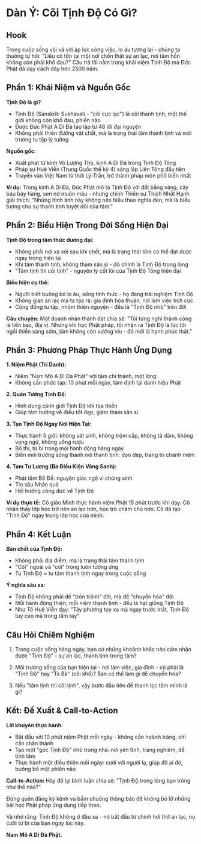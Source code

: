# Dàn Ý: Cõi Tịnh Độ Có Gì?

## Hook
Trong cuộc sống vội vã với áp lực công việc, lo âu tương lai - chúng ta thường tự hỏi: "Liệu có tồn tại một nơi chốn thật sự an lạc, nơi tâm hồn không còn phải khổ đau?" Câu trả lời nằm trong khái niệm Tịnh Độ mà Đức Phật đã dạy cách đây hơn 2500 năm.

## Phần 1: Khái Niệm và Nguồn Gốc

**Tịnh Độ là gì?**
- Tịnh Độ (Sanskrit: Sukhavati - "cõi cực lạc") là cõi thanh tịnh, một thế giới không còn khổ đau, phiền não
- Được Đức Phật A Di Đà tạo lập từ 48 lời đại nguyện
- Không phải thiên đường vật chất, mà là trạng thái tâm thanh tịnh và môi trường tu tập lý tưởng

**Nguồn gốc:**
- Xuất phát từ kinh Vô Lượng Thọ, kinh A Di Đà trong Tịnh Độ Tông
- Pháp sư Huệ Viễn (Trung Quốc thế kỷ 4) sáng lập Liên Tông đầu tiên
- Truyền vào Việt Nam từ thời Lý-Trần, trở thành pháp môn phổ biến nhất

**Ví dụ:** Trong kinh A Di Đà, Đức Phật mô tả Tịnh Độ với đất bằng vàng, cây báu bảy hàng, sen nở muôn màu - nhưng chính Thiền sư Thích Nhất Hạnh giải thích: "Những hình ảnh này không nên hiểu theo nghĩa đen, mà là biểu tượng cho sự thanh tịnh tuyệt đối của tâm."

## Phần 2: Biểu Hiện Trong Đời Sống Hiện Đại

**Tịnh Độ trong tâm thức đương đại:**
- Không phải nơi xa xôi sau khi chết, mà là trạng thái tâm có thể đạt được ngay trong hiện tại
- Khi tâm thanh tịnh, không tham sân si - đó chính là Tịnh Độ trong lòng
- "Tâm tịnh thì cõi tịnh" - nguyên lý cốt lõi của Tịnh Độ Tông hiện đại

**Biểu hiện cụ thể:**
- Người biết buông bỏ lo âu, sống tỉnh thức - họ đang trải nghiệm Tịnh Độ
- Không gian an lạc mà ta tạo ra: gia đình hòa thuận, nơi làm việc tích cực
- Cộng đồng tu tập, nhóm thiện nguyện - đều là "Tịnh Độ nhỏ" trên đời

**Câu chuyện:** Một doanh nhân thành đạt chia sẻ: "Tôi từng nghĩ thành công là tiền bạc, địa vị. Nhưng khi học Phật pháp, tôi nhận ra Tịnh Độ là lúc tôi ngồi thiền sáng sớm, tâm không còn vướng víu - đó mới là hạnh phúc thật."

## Phần 3: Phương Pháp Thực Hành Ứng Dụng

**1. Niệm Phật (Trì Danh):**
- Niệm "Nam Mô A Di Đà Phật" với tâm chí thành, một lòng
- Không cần phức tạp: 10 phút mỗi ngày, tâm định tại danh hiệu Phật

**2. Quán Tưởng Tịnh Độ:**
- Hình dung cảnh giới Tịnh Độ khi tọa thiền
- Giúp tâm hướng về điều tốt đẹp, giảm tham sân si

**3. Tạo Tịnh Độ Ngay Nơi Hiện Tại:**
- Thực hành 5 giới: không sát sinh, không trộm cắp, không tà dâm, không vọng ngữ, không uống rượu
- Bố thí, từ bi trong mọi hành động hàng ngày
- Biến môi trường sống thành nơi thanh tịnh: dọn dẹp, trang trí chánh niệm

**4. Tam Tư Lương (Ba Điều Kiện Vãng Sanh):**
- Phát tâm Bồ Đề: nguyện giác ngộ vì chúng sinh
- Tin sâu Nhân quả
- Hồi hướng công đức về Tịnh Độ

**Ví dụ thực tế:** Cô giáo Minh thực hành niệm Phật 15 phút trước khi dạy. Cô nhận thấy lớp học trở nên an lạc hơn, học trò chăm chú hơn. Cô đã tạo "Tịnh Độ" ngay trong lớp học của mình.

## Phần 4: Kết Luận

**Bản chất của Tịnh Độ:**
- Không phải địa điểm, mà là trạng thái tâm thanh tịnh
- "Cõi" ngoài và "cõi" trong luôn tương ứng
- Tu Tịnh Độ = tu tâm thanh tịnh ngay trong cuộc sống

**Ý nghĩa sâu xa:**
- Tịnh Độ không phải để "trốn tránh" đời, mà để "chuyển hóa" đời
- Mỗi hành động thiện, mỗi niệm thanh tịnh - đều là hạt giống Tịnh Độ
- Như Tổ Huệ Viễn dạy: "Tây phương tuy xa mà ngay trước mắt, Tịnh Độ tuy cao mà trong tầm tay"

## Câu Hỏi Chiêm Nghiệm

1. Trong cuộc sống hàng ngày, bạn có những khoảnh khắc nào cảm nhận được "Tịnh Độ" - sự an lạc, thanh tịnh trong tâm?

2. Môi trường sống của bạn hiện tại - nơi làm việc, gia đình - có phải là "Tịnh Độ" hay "Ta Bà" (cõi khổ)? Bạn có thể làm gì để chuyển hóa?

3. Nếu "tâm tịnh thì cõi tịnh", vậy bước đầu tiên để thanh lọc tâm mình là gì?

## Kết: Đề Xuất & Call-to-Action

**Lời khuyên thực hành:**
- Bắt đầu với 10 phút niệm Phật mỗi ngày - không cần hoành tráng, chỉ cần chân thành
- Tạo một "góc Tịnh Độ" nhỏ trong nhà: nơi yên tĩnh, trang nghiêm, để tĩnh tâm
- Thực hành một điều thiện mỗi ngày: cười với người lạ, giúp đỡ ai đó, buông bỏ một phiền não

**Call-to-Action:**
Hãy để lại bình luận chia sẻ: "Tịnh Độ trong lòng bạn trông như thế nào?"

Đừng quên đăng ký kênh và bấm chuông thông báo để không bỏ lỡ những bài học Phật pháp ứng dụng tiếp theo.

Và nhớ rằng: Tịnh Độ không ở đâu xa - nó bắt đầu từ chính hơi thở an lạc, nụ cười từ bi của bạn ngay lúc này.

**Nam Mô A Di Đà Phật.**

